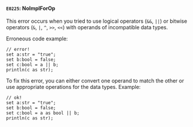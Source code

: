 #### `E0225`: NoImplForOp

This error occurs when you tried to use logical operators (`&&`, `||`) or bitwise operators (`&`, `|`, `^`, `>>`, `<<`) with operands of incompatible data types.

Erroneous code example:
```
// error!
set a:str = "true";
set b:bool = false;
set c:bool = a || b;
println(c as str);
```

To fix this error, you can either convert one operand to match the other or use appropriate operations for the data types. Example:

```
// ok!
set a:str = "true";
set b:bool = false;
set c:bool = a as bool || b;
println(c as str);

```